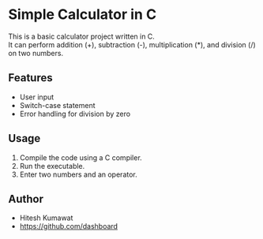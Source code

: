 # Simple Calculator in C

This is a basic calculator project written in C.  
It can perform addition (+), subtraction (-), multiplication (*), and division (/) on two numbers.

## Features
- User input
- Switch-case statement
- Error handling for division by zero

## Usage
1. Compile the code using a C compiler.
2. Run the executable.
3. Enter two numbers and an operator.

## Author
- Hitesh Kumawat
- https://github.com/dashboard
